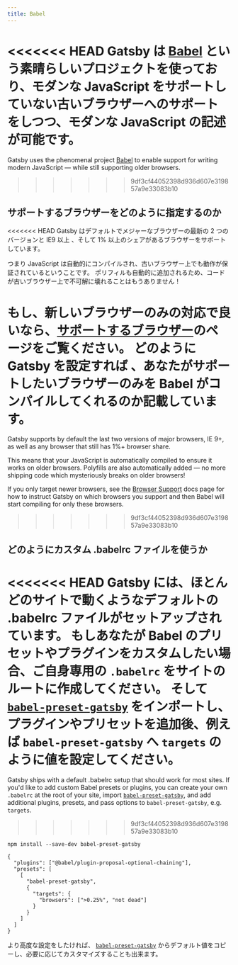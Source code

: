 ```yaml
---
title: Babel
---
```


<<<<<<< HEAD
Gatsby は [Babel](https://babeljs.io/) という素晴らしいプロジェクトを使っており、モダンな JavaScript をサポートしていない古いブラウザーへのサポートをしつつ、モダンな JavaScript の記述が可能です。
=======
Gatsby uses the phenomenal project [Babel](https://babeljs.io/) to enable support for writing modern JavaScript — while still supporting older browsers.
>>>>>>> 9df3cf44052398d936d607e319857a9e33083b10

## サポートするブラウザーをどのように指定するのか

<<<<<<< HEAD
Gatsby はデフォルトでメジャーなブラウザーの最新の 2 つのバージョンと IE9 以上 、そして 1% 以上のシェアがあるブラウザーをサポートしています。

つまり JavaScript は自動的にコンパイルされ、古いブラウザー上でも動作が保証されているということです。
ポリフィルも自動的に追加されるため、コードが古いブラウザー上で不可解に壊れることはもうありません！

もし、新しいブラウザーのみの対応で良いなら、[サポートするブラウザー](/docs/browser-support/)のページをご覧ください。
どのように Gatsby を設定すれば 、あなたがサポートしたいブラウザーのみを Babel がコンパイルしてくれるのか記載しています。
=======
Gatsby supports by default the last two versions of major browsers, IE 9+, as well as any browser that still has 1%+ browser share.

This means that your JavaScript is automatically compiled to ensure it works on older browsers. Polyfills are also automatically added — no more shipping code which mysteriously breaks on older browsers!

If you only target newer browsers, see the [Browser Support](/docs/browser-support/) docs page for how to instruct Gatsby on which browsers you support and then Babel will start compiling for only these browsers.
>>>>>>> 9df3cf44052398d936d607e319857a9e33083b10

## どのようにカスタム .babelrc ファイルを使うか

<<<<<<< HEAD
Gatsby には、ほとんどのサイトで動くようなデフォルトの .babelrc ファイルがセットアップされています。
もしあなたが Babel のプリセットやプラグインをカスタムしたい場合、ご自身専用の `.babelrc` をサイトのルートに作成してください。
そして [`babel-preset-gatsby`](https://github.com/gatsbyjs/gatsby/tree/master/packages/babel-preset-gatsby) をインポートし、
プラグインやプリセットを追加後、例えば `babel-preset-gatsby` へ `targets` のように値を設定してください。
=======
Gatsby ships with a default .babelrc setup that should work for most sites. If you'd like to add custom Babel presets or plugins, you can create your own `.babelrc` at the root of your site, import [`babel-preset-gatsby`](https://github.com/gatsbyjs/gatsby/tree/master/packages/babel-preset-gatsby), and add additional plugins, presets, and pass options to `babel-preset-gatsby`, e.g. `targets`.
>>>>>>> 9df3cf44052398d936d607e319857a9e33083b10

```shell
npm install --save-dev babel-preset-gatsby
```

<!-- prettier-ignore-start -->
```json:title=.babelrc
{
  "plugins": ["@babel/plugin-proposal-optional-chaining"],
  "presets": [
    [
      "babel-preset-gatsby",
      {
        "targets": {
          "browsers": [">0.25%", "not dead"]
        }
      }
    ]
  ]
}
```
<!-- prettier-ignore-end -->

より高度な設定をしたければ、 [`babel-preset-gatsby`](https://github.com/gatsbyjs/gatsby/tree/master/packages/babel-preset-gatsby) からデフォルト値をコピーし、必要に応じてカスタマイズすることも出来ます。
